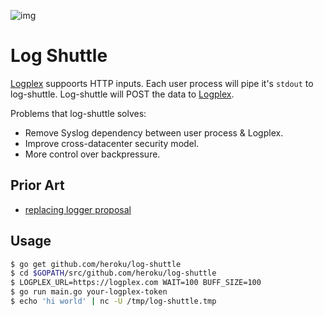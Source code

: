 ![img](http://f.cl.ly/items/3o1i1M3i250F1j0Y3r2O/Space-shuttle-Endeavour-008.jpeg)

# Log Shuttle

[Logplex](https://github.com/heroku/logplex) suppoorts HTTP inputs. Each user process will pipe it's `stdout` to log-shuttle. Log-shuttle will POST the data to [Logplex](https://github.com/heroku/logplex).

Problems that log-shuttle solves:

* Remove Syslog dependency between user process & Logplex.
* Improve cross-datacenter security model.
* More control over backpressure.

## Prior Art

* [replacing logger proposal](https://github.com/heroku/runtime-docs/blob/master/replacing-logger-proposal.md)

## Usage

```bash
$ go get github.com/heroku/log-shuttle
$ cd $GOPATH/src/github.com/heroku/log-shuttle
$ LOGPLEX_URL=https://logplex.com WAIT=100 BUFF_SIZE=100
$ go run main.go your-logplex-token
$ echo 'hi world' | nc -U /tmp/log-shuttle.tmp
```

